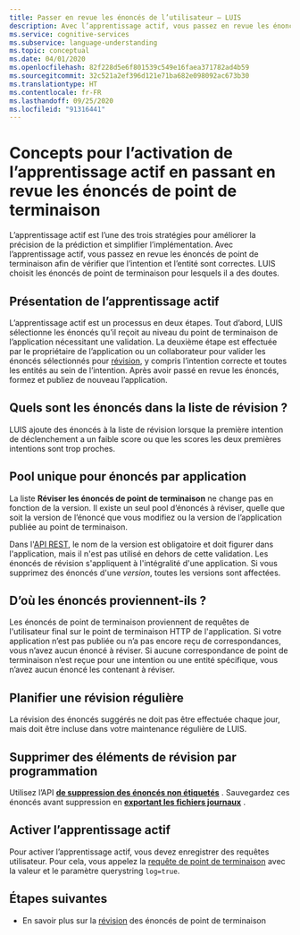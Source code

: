 ```yaml
---
title: Passer en revue les énoncés de l’utilisateur – LUIS
description: Avec l’apprentissage actif, vous passez en revue les énoncés de point de terminaison afin de vérifier que l’intention et l’entité sont correctes. LUIS choisit les énoncés de point de terminaison pour lesquels il a des doutes.
ms.service: cognitive-services
ms.subservice: language-understanding
ms.topic: conceptual
ms.date: 04/01/2020
ms.openlocfilehash: 82f228d5e6f801539c549e16faea371782ad4b59
ms.sourcegitcommit: 32c521a2ef396d121e71ba682e098092ac673b30
ms.translationtype: HT
ms.contentlocale: fr-FR
ms.lasthandoff: 09/25/2020
ms.locfileid: "91316441"
---
```

# <a name="concepts-for-enabling-active-learning-by-reviewing-endpoint-utterances"></a>Concepts pour l’activation de l’apprentissage actif en passant en revue les énoncés de point de terminaison
L’apprentissage actif est l’une des trois stratégies pour améliorer la précision de la prédiction et simplifier l’implémentation. Avec l’apprentissage actif, vous passez en revue les énoncés de point de terminaison afin de vérifier que l’intention et l’entité sont correctes. LUIS choisit les énoncés de point de terminaison pour lesquels il a des doutes.

## <a name="what-is-active-learning"></a>Présentation de l’apprentissage actif
L’apprentissage actif est un processus en deux étapes. Tout d’abord, LUIS sélectionne les énoncés qu’il reçoit au niveau du point de terminaison de l’application nécessitant une validation. La deuxième étape est effectuée par le propriétaire de l’application ou un collaborateur pour valider les énoncés sélectionnés pour [révision](luis-how-to-review-endpoint-utterances.md), y compris l’intention correcte et toutes les entités au sein de l’intention. Après avoir passé en revue les énoncés, formez et publiez de nouveau l’application.

## <a name="which-utterances-are-on-the-review-list"></a>Quels sont les énoncés dans la liste de révision ?
LUIS ajoute des énoncés à la liste de révision lorsque la première intention de déclenchement a un faible score ou que les scores les deux premières intentions sont trop proches.

## <a name="single-pool-for-utterances-per-app"></a>Pool unique pour énoncés par application
La liste **Réviser les énoncés de point de terminaison** ne change pas en fonction de la version. Il existe un seul pool d’énoncés à réviser, quelle que soit la version de l’énoncé que vous modifiez ou la version de l’application publiée au point de terminaison.

Dans l'[API REST](https://westus.dev.cognitive.microsoft.com/docs/services/luis-programmatic-apis-v3-0-preview/operations/58b6f32139e2bb139ce823c9), le nom de la version est obligatoire et doit figurer dans l'application, mais il n'est pas utilisé en dehors de cette validation. Les énoncés de révision s'appliquent à l'intégralité d'une application. Si vous supprimez des énoncés d'une _version_, toutes les versions sont affectées.

## <a name="where-are-the-utterances-from"></a>D’où les énoncés proviennent-ils ?
Les énoncés de point de terminaison proviennent de requêtes de l'utilisateur final sur le point de terminaison HTTP de l'application. Si votre application n’est pas publiée ou n’a pas encore reçu de correspondances, vous n’avez aucun énoncé à réviser. Si aucune correspondance de point de terminaison n’est reçue pour une intention ou une entité spécifique, vous n’avez aucun énoncé les contenant à réviser.

## <a name="schedule-review-periodically"></a>Planifier une révision régulière
La révision des énoncés suggérés ne doit pas être effectuée chaque jour, mais doit être incluse dans votre maintenance régulière de LUIS.

## <a name="delete-review-items-programmatically"></a>Supprimer des éléments de révision par programmation
Utilisez l’API **[de suppression des énoncés non étiquetés](https://westus.dev.cognitive.microsoft.com/docs/services/5890b47c39e2bb17b84a55ff/operations/58b6f32139e2bb139ce823c9)** . Sauvegardez ces énoncés avant suppression en **[exportant les fichiers journaux](https://westus.dev.cognitive.microsoft.com/docs/services/5890b47c39e2bb17b84a55ff/operations/5890b47c39e2bb052c5b9c36)** .

## <a name="enable-active-learning"></a>Activer l’apprentissage actif

Pour activer l’apprentissage actif, vous devez enregistrer des requêtes utilisateur. Pour cela, vous appelez la [requête de point de terminaison](luis-get-started-create-app.md#query-the-v3-api-prediction-endpoint) avec la valeur et le paramètre querystring `log=true`.

## <a name="next-steps"></a>Étapes suivantes

* En savoir plus sur la [révision](luis-how-to-review-endpoint-utterances.md) des énoncés de point de terminaison
